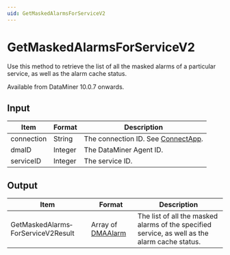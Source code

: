 ```yaml
---
uid: GetMaskedAlarmsForServiceV2
---
```


# GetMaskedAlarmsForServiceV2

Use this method to retrieve the list of all the masked alarms of a particular service, as well as the alarm cache status.

Available from DataMiner 10.0.7 onwards.

## Input

| Item       | Format  | Description                                                                      |
|------------|---------|----------------------------------------------------------------------------------|
| connection | String  | The connection ID. See [ConnectApp](xref:ConnectApp). |
| dmaID      | Integer | The DataMiner Agent ID.                                                          |
| serviceID  | Integer | The service ID.                                                                  |

## Output

| Item | Format | Description |
|--|--|--|
| GetMaskedAlarms­ForServiceV2Result | Array of [DMAAlarm](xref:DMAAlarm) | The list of all the masked alarms of the specified service, as well as the alarm cache status. |
